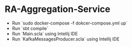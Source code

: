 # RA-Aggregation-Service
- Run ´sudo docker-compose -f dokcer-compose.yml up´
- Run ´sbt compile´
- Run ´Main.scla´ using Intellij IDE
- Run ´KafkaMessagesProducer.scla´ using Intellij IDE
